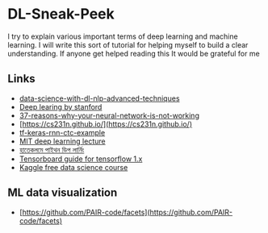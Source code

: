 # DL-Sneak-Peek
I try to explain various important terms of deep learning and machine learning. 
I will write this sort of tutorial for helping myself to build a clear understanding. 
If anyone get helped reading this It would be grateful for me


## Links
- [data-science-with-dl-nlp-advanced-techniques](https://www.kaggle.com/vbmokin/data-science-with-dl-nlp-advanced-techniques)
- [Deep learing by stanford](https://stanford.edu/~shervine/teaching/cs-230/)
- [37-reasons-why-your-neural-network-is-not-working](https://blog.slavv.com/37-reasons-why-your-neural-network-is-not-working-4020854bd607)
- [https://cs231n.github.io/](https://cs231n.github.io/)
- [tf-keras-rnn-ctc-example](https://chadrick-kwag.net/tf-keras-rnn-ctc-example/)
- [MIT deep learning lecture](http://introtodeeplearning.com/)
- [হাতেকলমে পাইথন ডিপ লার্নিং](https://github.com/raqueeb)
- [Tensorboard guide for tensorflow 1.x](https://medium.com/analytics-vidhya/basics-of-using-tensorboard-in-tensorflow-1-2-b715b068ac5a)
- [Kaggle free data science course](https://www.kaggle.com/learn/overview)

## ML data visualization

- [https://github.com/PAIR-code/facets](https://github.com/PAIR-code/facets)
